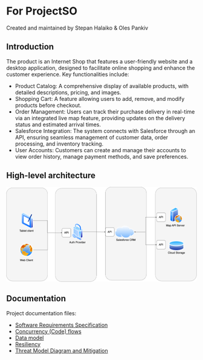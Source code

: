 # For ProjectSO

Created and maintained by Stepan Halaiko & Oles Pankiv

## Introduction

The product is an Internet Shop that features a user-friendly website and a desktop application, designed to facilitate online shopping and enhance the customer experience. Key functionalities include:

* Product Catalog: A comprehensive display of available products, with detailed descriptions, pricing, and images.
* Shopping Cart: A feature allowing users to add, remove, and modify products before checkout.
* Order Management: Users can track their purchase delivery in real-time via an integrated live map feature, providing updates on the delivery status and estimated arrival times.
* Salesforce Integration: The system connects with Salesforce through an API, ensuring seamless management of customer data, order processing, and inventory tracking.
* User Accounts: Customers can create and manage their accounts to view order history, manage payment methods, and save preferences.

## High-level architecture

![High-level architecute](Diagrams/Architecture.png)

## Documentation

Project documentation files:

* [Software Requirements Specification](SRS.md)
* [Concurrency (Code) flows](FLOWS.md)
* [Data model](DataModel.md)
* [Resiliency](Resiliency.md)
* [Threat Model Diagram and Mitigation](ThreatModelAndMitigation.md)
